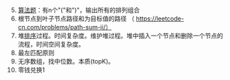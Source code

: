5. [算法题]()：有n个"("和")"，输出所有的排列组合
6. 根节点到叶子节点路径和为目标值的路径 （ https://leetcode-cn.com/problems/path-sum-ii/） 
7. 堆[排序]()过程。时间复杂度。维护堆过程。堆中插入一个节点和删除一个节点的流程，时间空间复杂度。 
8. 最左匹配原则
10. 无序数组，找中位数。本质(topK)。
12. 零钱兑换1